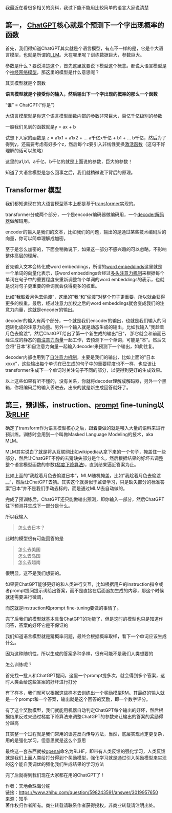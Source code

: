 
我最近在看很多相关的资料，我试下能不能用比较简单的语言大家说清楚

## 第一， [ChatGPT](https://www.zhihu.com/search?q=ChatGPT&search_source=Entity&hybrid_search_source=Entity&hybrid_search_extra=%7B%22sourceType%22%3A%22answer%22%2C%22sourceId%22%3A3019957650%7D)核心就是个预测下一个字出现概率的函数

首先，我们得知道ChatGPT其实就是个语言模型，有点不一样的是，它是个大语言模型，也就是所谓的[LLM](https://www.zhihu.com/search?q=LLM&search_source=Entity&hybrid_search_source=Entity&hybrid_search_extra=%7B%22sourceType%22%3A%22answer%22%2C%22sourceId%22%3A3019957650%7D)。大在哪里呢？训练数据巨大，参数巨大。

参数是什么？要说清楚这个，首先这里就要说下模型这个概念。都说大语言模型是个[神经网络模型](https://www.zhihu.com/search?q=%E7%A5%9E%E7%BB%8F%E7%BD%91%E7%BB%9C%E6%A8%A1%E5%9E%8B&search_source=Entity&hybrid_search_source=Entity&hybrid_search_extra=%7B%22sourceType%22%3A%22answer%22%2C%22sourceId%22%3A3019957650%7D)，那这里的模型是什么意思呢？

其实模型就是个函数

**语言模型就是个接受你的输入，然后输出下一个字出现的概率的那么一个函数**

  
“谁” = ChatGPT(“你是”）


大语言模型就是你这个语言模型函数内部的参数非常巨大，百亿千亿级别的参数

一般我们见到的函数就是y = ax + b

试想下人家的函数是 z = a1x1 + a1x2 + ... a千亿x千亿 + b1 + ... b千亿，然后为了得到y，还需要考虑有好多个z，然后每个z要引入非线性变换[激活函数](https://www.zhihu.com/search?q=%E6%BF%80%E6%B4%BB%E5%87%BD%E6%95%B0&search_source=Entity&hybrid_search_source=Entity&hybrid_search_extra=%7B%22sourceType%22%3A%22answer%22%2C%22sourceId%22%3A3019957650%7D)（这句不好理解的话可以忽略）

这里的a1,b1，a千亿，b千亿的就是上面说的参数，巨大的参数！

知道了大语言模型是怎么回事之后，我们就稍微说下背后的原理。


## Transformer 模型

我们都知道现在的大语言模型基本上都是基于[transformer](https://www.zhihu.com/search?q=transformer&search_source=Entity&hybrid_search_source=Entity&hybrid_search_extra=%7B%22sourceType%22%3A%22answer%22%2C%22sourceId%22%3A3019957650%7D)实现的。

transformer分成两个部分，一个是encoder编码器做编码用，一个[decoder解码器](https://www.zhihu.com/search?q=decoder%E8%A7%A3%E7%A0%81%E5%99%A8&search_source=Entity&hybrid_search_source=Entity&hybrid_search_extra=%7B%22sourceType%22%3A%22answer%22%2C%22sourceId%22%3A3019957650%7D)做解码用。

encoder的输入是我们的文本，比如我们的问题，输出的是通过某些技术编码后的向量，你可以简单理解成加密。

至于是怎么加密的，下面会稍微说下，如果这一部分不感兴趣的可以忽略，不影响整体高层的理解。

首先输入文本会转化成word embeddings，所谓的[word embeddinds](https://www.zhihu.com/search?q=word%20embeddinds&search_source=Entity&hybrid_search_source=Entity&hybrid_search_extra=%7B%22sourceType%22%3A%22answer%22%2C%22sourceId%22%3A3019957650%7D)这里就是一个单词的向量化表示，该word embeddings会经过[多头注意力机制](https://www.zhihu.com/search?q=%E5%A4%9A%E5%A4%B4%E6%B3%A8%E6%84%8F%E5%8A%9B%E6%9C%BA%E5%88%B6&search_source=Entity&hybrid_search_source=Entity&hybrid_search_extra=%7B%22sourceType%22%3A%22answer%22%2C%22sourceId%22%3A3019957650%7D)来根据每个单词在句子中的重要程度来重新调整每个单词的word embeddings的表示，也就是说对句子更重要的单词就会获得更多的权重。

比如”我趁着月色去偷渡“，这里的”我“和”偷渡“对整个句子更重要，所以就会获得更多的权重。最后，经过注意力加权之后的word embeddings就会变成我们的注意力向量，这就是encoder的输出。




  
decoder的输入有两个部分，一个就是我们encoder的输出，也就是我们输入的问题转化成的注意力向量。另外一个输入就是动态生成的输出，比如我输入”我趁着月色去偷渡“，然后ChatGPT给出了第一个新生成的输出”日“， 那它就会和前面已经生成的静态的[自注意力向量](https://www.zhihu.com/search?q=%E8%87%AA%E6%B3%A8%E6%84%8F%E5%8A%9B%E5%90%91%E9%87%8F&search_source=Entity&hybrid_search_source=Entity&hybrid_search_extra=%7B%22sourceType%22%3A%22answer%22%2C%22sourceId%22%3A3019957650%7D)一起工作，去预测下一个单词，可能是“本”。然后又会将”日本“和自注意力向量一起输入decoder来预测下一个输出，如此往复。

decoder内部也用到了[自注意力机制](https://www.zhihu.com/search?q=%E8%87%AA%E6%B3%A8%E6%84%8F%E5%8A%9B%E6%9C%BA%E5%88%B6&search_source=Entity&hybrid_search_source=Entity&hybrid_search_extra=%7B%22sourceType%22%3A%22answer%22%2C%22sourceId%22%3A3019957650%7D)，主要是我们的输出，比如上面的"日本xxxx"，这些输出每个单词在已生成的句子中的重要程度也不一样，也应该让transformer生成下一个单词时关注句子不同的部分，以便得到更好的生成效果。

以上这些如果有听不懂的，没有关系，你就将decoder理解成解码器，另外一个黑箱，你将编码后的输入丢进去，出来的就是新生成回答就好了。

  
  
## 第三，预训练，instruction、[prompt](https://www.zhihu.com/search?q=prompt&search_source=Entity&hybrid_search_source=Entity&hybrid_search_extra=%7B%22sourceType%22%3A%22answer%22%2C%22sourceId%22%3A3019957650%7D) fine-tuning以及[RLHF](https://www.zhihu.com/search?q=RLHF&search_source=Entity&hybrid_search_source=Entity&hybrid_search_extra=%7B%22sourceType%22%3A%22answer%22%2C%22sourceId%22%3A3019957650%7D)

确定了transform作为语言模型核心之后，跟着要做的就是喂入大量的语料来进行预训练。训练时会用到一个叫做Masked Language Modeling的技术，aka MLM。

MLM其实说白了就是将从互联网比如wikipedia从拿下来的一个句子，掩盖住一些部分，然后让ChatGPT不停的去猜缺失部分是什么，然后根据结果的好坏去调整整个语言模型函数的参数([梯度下降算法](https://www.zhihu.com/search?q=%E6%A2%AF%E5%BA%A6%E4%B8%8B%E9%99%8D%E7%AE%97%E6%B3%95&search_source=Entity&hybrid_search_source=Entity&hybrid_search_extra=%7B%22sourceType%22%3A%22answer%22%2C%22sourceId%22%3A3019957650%7D))，直到结果逼近答案为止。

比如上面的”我趁着月色去偷渡日本“，MLM随机掩盖，比如”我趁着月色去偷渡__“，然后让ChatGPT去猜。其实这个就类似于监督学习，只是缺失部分的标准答案”日本“并不是我们手动去标的，而是通过MLM去自动做的。

完成了预训练后，ChatGPT还只能做输出预测，即你输入一部分，然后ChatGPT往下预测并生成下一部分是什么。

所以我输入

  
> 怎么去日本？

此时的模型很有可能回答的是

> 怎么去美国  
> 怎么去岛国  
> 怎么去越南

很明显，这不是我们想要的。

如果要ChatGPT能够更好的和人类进行交互，比如根据用户的instruction指令或者prompt提问提示词给出答案，而不是直接在后面追加生成的内容，那这个时候就还需要进行微调，

而这就是instruction和prompt fine-tuning要做的事情了。

完了后我们的模型就基本具备ChatGPT的功能了，但是这时的模型也只是知道作问答，答案的好坏它是不保证的

我们知道语言模型就是猜概率问题，最终会根据概率取样，看下一个单词应该生成什么。

因为这种随机性，所以生成的答案多种多样，很有可能不是我们人类想要的

  
怎么训练呢？

首先找一批人和ChatGPT提问，这里一个prompt提多次，就会得到多个答案，这时人类会给这些答案的好坏进行打分

有了样本，我们就可以根据这些样本去训练出一个奖励模型RM。其最终的输入就是一个prompt和一个答案，输出就是这个回答的奖励，即一个数字评分。

有了这个奖励模型，我们就能用机器自动判定ChatGPT每个输出的好坏，然后根据结果反过来通过梯度下降算法来调整ChatGPT的参数来让输出的答案的奖励得分越高

其实整一个过程就是我们常用的误差反向传导方法，当然，底层实现肯定更复杂，用的是强化学习，但意思就是这么个意思

最终这一套东西就被[openai](https://www.zhihu.com/search?q=openai&search_source=Entity&hybrid_search_source=Entity&hybrid_search_extra=%7B%22sourceType%22%3A%22answer%22%2C%22sourceId%22%3A3019957650%7D)命名为RLHF，即带有人类反馈的强化学习，人类反馈就是我们上面人类给打分得到个奖励模型，强化学习就是通过引入奖励模型来实现的这个能自我调优的强化我们生成结果的学习方法

完了后就得到我们现在大家都在用的ChatGPT了！


  
  
作者：天地会珠海分舵  
链接：https://www.zhihu.com/question/598243591/answer/3019957650  
来源：知乎  
著作权归作者所有。商业转载请联系作者获得授权，非商业转载请注明出处。